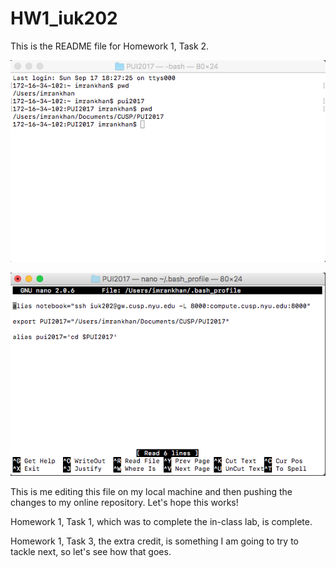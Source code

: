 # HW1_iuk202

This is the README file for Homework 1, Task 2.

![Alt text](screenshots/ssconfirmation.png)

![Alt text](screenshots/ssbash.png)

This is me editing this file on my local machine and then pushing the changes to my online repository. Let's hope this works!

Homework 1, Task 1, which was to complete the in-class lab, is complete.

Homework 1, Task 3, the extra credit, is something I am going to try to tackle next, so let's see how that goes.
